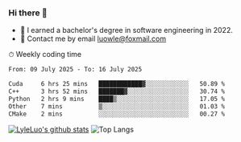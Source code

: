 ### Hi there 👋
<!--I have been a GitHub member for [![Years Badge](https://badges.pufler.dev/years/LyleLuo)](https://badges.pufler.dev)-->
- 🌱 I earned a bachelor's degree in software engineering in 2022.
- 💬 Contact me by email luowle@foxmail.com
<!--
**LyleLuo/LyleLuo** is a ✨ _special_ ✨ repository because its `README.md` (this file) appears on your GitHub profile.

Here are some ideas to get you started:
- 👯 I’m looking to collaborate on ...
- 🤔 I’m looking for help with ...
- 📫 How to reach me: ...
- 😄 Pronouns: ...
- ⚡ Fun fact: ...
-->

<!--💻 Coding Activity Logging

[![Commits Badge](https://badges.pufler.dev/commits/weekly/LyleLuo)](https://badges.pufler.dev)-->

⏱ Weekly coding time

<!--START_SECTION:waka-->

```txt
From: 09 July 2025 - To: 16 July 2025

Cuda     6 hrs 25 mins   ████████████▓░░░░░░░░░░░░   50.89 %
C++      3 hrs 52 mins   ███████▓░░░░░░░░░░░░░░░░░   30.74 %
Python   2 hrs 9 mins    ████▒░░░░░░░░░░░░░░░░░░░░   17.05 %
Other    7 mins          ▒░░░░░░░░░░░░░░░░░░░░░░░░   01.03 %
CMake    2 mins          ░░░░░░░░░░░░░░░░░░░░░░░░░   00.27 %
```

<!--END_SECTION:waka-->

[![LyleLuo's github stats](https://github-readme-stats.vercel.app/api?username=LyleLuo&count_private=true&show_icons=true&hide=issues&hide_border=true)](https://github.com/anuraghazra/github-readme-stats)
![Top Langs](https://github-readme-stats.vercel.app/api/top-langs/?username=LyleLuo&layout=compact&hide_border=true) 
<!--[![LyleLuo's wakatime stats](https://github-readme-stats.vercel.app/api/wakatime?username=luowle)](https://github.com/anuraghazra/github-readme-stats)-->
